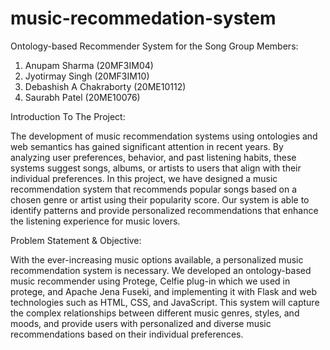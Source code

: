 # music-recommedation-system
Ontology-based Recommender System for the Song 
Group Members: 
 
1) Anupam Sharma (20MF3IM04) 
2) Jyotirmay Singh (20MF3IM10) 
3) Debashish A Chakraborty (20ME10112)
4) Saurabh Patel (20ME10076)

 Introduction To The Project: 
 
The development of music recommendation systems using ontologies and web semantics has gained 
significant attention in recent years. By analyzing user preferences, behavior, and past listening 
habits, these systems suggest songs, albums, or artists to users that align with their individual 
preferences. In this project, we have designed a music recommendation system that recommends 
popular songs based on a chosen genre or artist using their popularity score. Our system is able to 
identify patterns and provide personalized recommendations that enhance the listening experience 
for music lovers. 
 
 
Problem Statement & Objective:  
 
With the ever-increasing music options available, a personalized music recommendation system is 
necessary. We developed an ontology-based music recommender using Protege, Celfie plug-in 
which we used in protege, and Apache Jena Fuseki, and implementing it with Flask and web 
technologies such as HTML, CSS, and JavaScript. This system will capture the complex relationships 
between different music genres, styles, and moods, and provide users with personalized and diverse 
music recommendations based on their individual preferences. 
    
